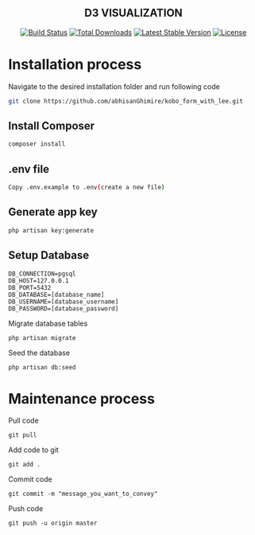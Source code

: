 <h2 align="center">D3 VISUALIZATION</h2>

<p align="center">
<a href="https://travis-ci.org/laravel/framework"><img src="https://travis-ci.org/laravel/framework.svg" alt="Build Status"></a>
<a href="https://packagist.org/packages/laravel/framework"><img src="https://poser.pugx.org/laravel/framework/d/total.svg" alt="Total Downloads"></a>
<a href="https://packagist.org/packages/laravel/framework"><img src="https://poser.pugx.org/laravel/framework/v/stable.svg" alt="Latest Stable Version"></a>
<a href="https://packagist.org/packages/laravel/framework"><img src="https://poser.pugx.org/laravel/framework/license.svg" alt="License"></a>
</p>

# Installation process

Navigate to the desired installation folder and run following code

```bash
git clone https://github.com/abhisanGhimire/kobo_form_with_lee.git
```

## Install Composer

```bash
composer install
```

## .env file

```bash
Copy .env.example to .env(create a new file)
```

## Generate app key

```python
php artisan key:generate
```

## Setup Database
```
DB_CONNECTION=pgsql
DB_HOST=127.0.0.1
DB_PORT=5432
DB_DATABASE=[database_name]
DB_USERNAME=[database_username]
DB_PASSWORD=[database_password]
```
Migrate database tables
```
php artisan migrate
```
Seed the database
```
php artisan db:seed
```
# Maintenance process

Pull code
```
git pull
```
Add code to git
```
git add .
```
Commit code
```
git commit -m "message_you_want_to_convey"
```

Push code
```
git push -u origin master
```

